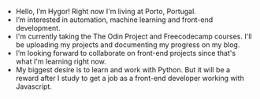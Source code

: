 - Hello, I’m Hygor! Right now I'm living at Porto, Portugal.
- I’m interested in automation, machine learning and front-end development.
- I'm currently taking the The Odin Project and Freecodecamp courses. I'll be uploading my projects and documenting my progress on my blog.
- I’m looking forward to collaborate on front-end projects since that's what I'm learning right now.
- My biggest desire is to learn and work with Python. But it will be a reward after I study to get a job as a front-end developer working with Javascript. 
<!---
hygor-fonseca/hygor-fonseca is a ✨ special ✨ repository because its `README.md` (this file) appears on your GitHub profile.
You can click the Preview link to take a look at your changes.
--->
